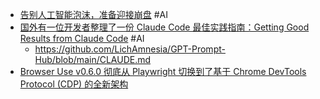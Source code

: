 - [告别人工智能泡沫，准备迎接崩盘](https://x.com/dotey/status/1958357269499781178) #AI
- [国外有一位开发者整理了一份 Claude Code 最佳实践指南：Getting Good Results from Claude Code](https://x.com/GitHub_Daily/status/1958016141235732755) #AI
	- https://github.com/LichAmnesia/GPT-Prompt-Hub/blob/main/CLAUDE.md
- [Browser Use v0.6.0 彻底从 Playwright 切换到了基于 Chrome DevTools Protocol (CDP) 的全新架构](https://x.com/shao__meng/status/1957970118664917401)